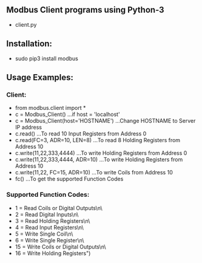 ## Modbus Client programs using Python-3
* client.py

## Installation:
* sudo pip3 install modbus

## Usage Examples:

### Client:
* from modbus.client import *
* c = Modbus_Client() ...if host = 'localhost'
* c = Modbus_Client(host='HOSTNAME') ...Change HOSTNAME to Server IP address
* c.read() ...To read 10 Input Registers from Address 0
* c.read(FC=3, ADR=10, LEN=8) ...To read 8 Holding Registers from Address 10
* c.write(11,22,333,4444) ...To write Holding Registers from Address 0
* c.write(11,22,333,4444, ADR=10) ...To write Holding Registers from Address 10
* c.write(11,22, FC=15, ADR=10) ...To write Coils from Address 10
* fc() ...To get the supported Function Codes

### Supported Function Codes:
* 1 = Read Coils or Digital Outputs\n\
* 2 = Read Digital Inputs\n\
* 3 = Read Holding Registers\n\
* 4 = Read Input Registers\n\
* 5 = Write Single Coil\n\
* 6 = Write Single Register\n\
* 15 = Write Coils or Digital Outputs\n\
* 16 = Write Holding Registers")


